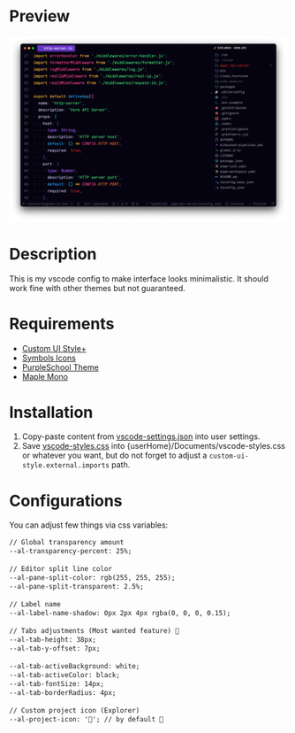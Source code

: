# Preview

<img width="1743" alt="Preview" src="Preview.png">

# Description

This is my vscode config to make interface looks minimalistic. It should work fine with other themes but not guaranteed.

# Requirements

- [Custom UI Style+](https://marketplace.visualstudio.com/items?itemName=subframe7536.custom-ui-style)
- [Symbols Icons](https://marketplace.visualstudio.com/items?itemName=miguelsolorio.symbols)
- [PurpleSchool Theme](https://marketplace.visualstudio.com/items?itemName=PurpleSchool.purpleschool-theme)
- [Maple Mono](https://github.com/subframe7536/maple-font)

# Installation

1. Copy-paste content from [vscode-settings.json](vscode-settings.json) into user settings.
2. Save [vscode-styles.css](vscode-styles.css) into {userHome}/Documents/vscode-styles.css or whatever you want, but do not forget to adjust a `custom-ui-style.external.imports` path.

# Configurations

You can adjust few things via css variables:

```
// Global transparency amount
--al-transparency-percent: 25%;

// Editor split line color
--al-pane-split-color: rgb(255, 255, 255);
--al-pane-split-transparent: 2.5%;

// Label name
--al-label-name-shadow: 0px 2px 4px rgba(0, 0, 0, 0.15);

// Tabs adjustments (Most wanted feature) 🤣
--al-tab-height: 38px;
--al-tab-y-offset: 7px;

--al-tab-activeBackground: white;
--al-tab-activeColor: black;
--al-tab-fontSize: 14px;
--al-tab-borderRadius: 4px;

// Custom project icon (Explorer)
--al-project-icon: '🤯'; // by default 🚀
```
